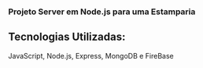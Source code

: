 ### Projeto Server em Node.js para uma Estamparia

## Tecnologias Utilizadas: 

JavaScript, Node.js, Express, MongoDB e FireBase
